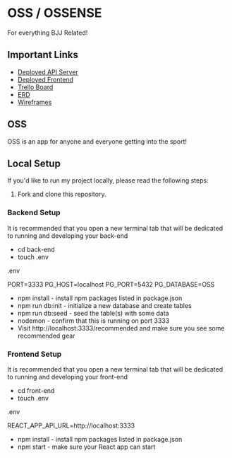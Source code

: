 # OSS / OSSENSE

For everything BJJ Related!

## Important Links

- [Deployed API Server]()
- [Deployed Frontend]()
- [Trello Board]()
- [ERD]()
- [Wireframes]()

## OSS
OSS is an app for anyone and everyone getting into the sport!

## Local Setup

If you'd like to run my project locally, please read the following steps:

1. Fork and clone this repository.

### Backend Setup

It is recommended that you open a new terminal tab that will be dedicated to running and developing your back-end

- cd back-end
- touch .env

.env

PORT=3333
PG_HOST=localhost
PG_PORT=5432
PG_DATABASE=OSS


- npm install - install npm packages listed in package.json
- npm run db:init - initialize a new database and create tables
- npm run db:seed - seed the table(s) with some data
- nodemon - confirm that this is running on port 3333
- Visit http://localhost:3333/recommended and make sure you see some recommended gear

### Frontend Setup

It is recommended that you open a new terminal tab that will be dedicated to running and developing your front-end

- cd front-end
- touch .env

.env

REACT_APP_API_URL=http://localhost:3333


- npm install - install npm packages listed in package.json
- npm start - make sure your React app can start


